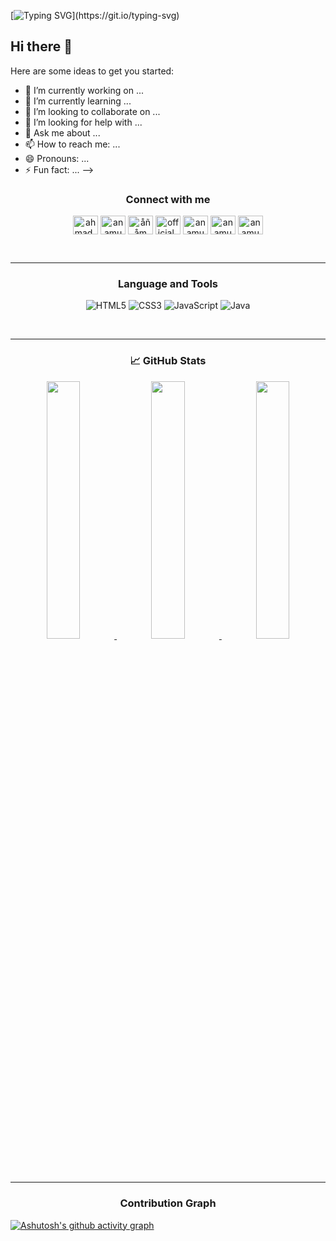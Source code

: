 [![Typing SVG](https://readme-typing-svg.herokuapp.com?color=2E2E2E&size=35&center=true&vCenter=true&width=1000&lines=HELLO%2C+I'm+Hari+Narayanan.;I'm+a+FrontEnd+Developer+and+Software+Engineer.;CCurrently+Studying+at+Anna+University+In+Second+Year.;Passionate+about+building+scalable+applications+and+delivering+impactful+solutions.;Always+learning+and+growing+in+the+world+of+Web+Development+and+Technology.;Let’s+build+the+future+of+the+web+together!)](https://git.io/typing-svg)
## Hi there 👋


Here are some ideas to get you started:

- 🔭 I’m currently working on ...
- 🌱 I’m currently learning ...
- 👯 I’m looking to collaborate on ...
- 🤔 I’m looking for help with ...
- 💬 Ask me about ...
- 📫 How to reach me: ...
- 😄 Pronouns: ...
- ⚡ Fun fact: ...
-->

<h3 align="center">Connect with me</h3>
<p align="center">
<a href="https://twitter.com/ahmad_anamuddin" target="blank"><img align="center" src="https://raw.githubusercontent.com/rahuldkjain/github-profile-readme-generator/master/src/images/icons/Social/twitter.svg" alt="ahmad_anamuddin" height="30" width="40" /></a>
<a href="https://linkedin.com/in/anamuddinahmad" target="blank"><img align="center" src="https://raw.githubusercontent.com/rahuldkjain/github-profile-readme-generator/master/src/images/icons/Social/linked-in-alt.svg" alt="anamuddinahmad" height="30" width="40" /></a>
<a href="https://fb.com/åñåm ålï" target="blank"><img align="center" src="https://raw.githubusercontent.com/rahuldkjain/github-profile-readme-generator/master/src/images/icons/Social/facebook.svg" alt="åñåm ålï" height="30" width="40" /></a>
<a href="https://instagram.com/official_anam_ali" target="blank"><img align="center" src="https://raw.githubusercontent.com/rahuldkjain/github-profile-readme-generator/master/src/images/icons/Social/instagram.svg" alt="official_anam_ali" height="30" width="40" /></a>
<a href="https://www.hackerrank.com/anamuddinahmad01" target="blank"><img align="center" src="https://raw.githubusercontent.com/rahuldkjain/github-profile-readme-generator/master/src/images/icons/Social/hackerrank.svg" alt="anamuddinahmad01" height="30" width="40" /></a>
<a href="https://www.leetcode.com/anamuddinahmad" target="blank"><img align="center" src="https://raw.githubusercontent.com/rahuldkjain/github-profile-readme-generator/master/src/images/icons/Social/leet-code.svg" alt="anamuddinahmad" height="30" width="40" /></a>
<a href="https://stackoverflow.com/users/anamuddinahmad" target="blank"><img align="center" src="https://raw.githubusercontent.com/rahuldkjain/github-profile-readme-generator/master/src/images/icons/Social/stack-overflow.svg" alt="anamuddinahmad" height="30" width="40" /></a>
</p>

<br />
<hr />

<h3 align="center">Language and Tools</h3>
<div align="center">
  
  ![HTML5](https://img.shields.io/badge/html5-%23E34F26.svg?style=for-the-badge&logo=html5&logoColor=white) 
![CSS3](https://img.shields.io/badge/css3-%231572B6.svg?style=for-the-badge&logo=css3&logoColor=white)
![JavaScript](https://img.shields.io/badge/javascript-%23323330.svg?style=for-the-badge&logo=javascript&logoColor=%23F7DF1E) 
![Java](https://img.shields.io/badge/java-%23ED8B00.svg?style=for-the-badge&logo=java&logoColor=white)
</div>

<br />
<hr />
<h3 align="center"> &#x1f4c8; GitHub Stats</h3>
<div align="center" >
    <a  href="https://github.com/Harivedha-wed">
    <img src="http://github-profile-summary-cards.vercel.app/api/cards/stats?username=Harivedha-wed&theme=dark" width="32.5%">
    <img src="http://github-profile-summary-cards.vercel.app/api/cards/repos-per-language?username=Harivedha-wed&theme=dark" width="32.5%">
    <img src="http://github-profile-summary-cards.vercel.app/api/cards/most-commit-language?username=Harivedha-wed&theme=dark" width="32.5%">
    </a>
</div>

<hr>

<h3 align="center">Contribution Graph </h3>
  
[![Ashutosh's github activity graph](https://github-readme-activity-graph.vercel.app/graph?username=Harivedha-wed&theme=github-compact)](https://github.com/ashutosh00710/github-readme-activity-graph)
